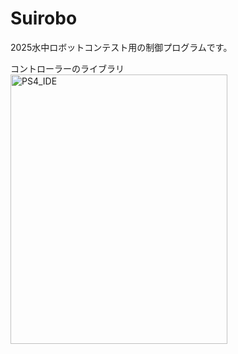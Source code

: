 # Suirobo
2025水中ロボットコンテスト用の制御プログラムです。

コントローラーのライブラリ
<img width="347" height="431" alt="PS4_IDE" src="https://github.com/user-attachments/assets/fa3746c9-adde-48e8-a89b-20bfd42e7c2f" />

